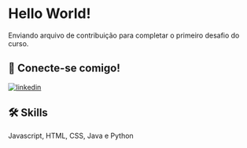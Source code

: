 
# Hello World!

Enviando arquivo de contribuição para completar o primeiro desafio do curso.




## 🔗 Conecte-se comigo!

[![linkedin](https://img.shields.io/badge/linkedin-0A66C2?style=for-the-badge&logo=linkedin&logoColor=white)](https://www.linkedin.com/in/caio-onha-ferreira-7577a9280)



## 🛠 Skills
Javascript, HTML, CSS, Java e Python

